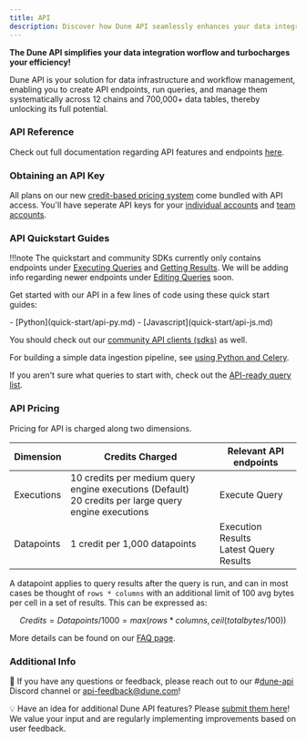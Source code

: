 ```yaml
---
title: API
description: Discover how Dune API seamlessly enhances your data integration workflow, turbocharging your efficiency.
---
```


**The Dune API simplifies your data integration worflow and turbocharges your efficiency!** 

Dune API is your solution for data infrastructure and workflow management, enabling you to create API endpoints, run queries, and manage them systematically across 12 chains and 700,000+ data tables, thereby unlocking its full potential.

### API Reference

Check out full documentation regarding API features and endpoints [here](api-reference/index.md).

### Obtaining an API Key
All plans on our new [credit-based pricing system](https://dune.com/pricing) come bundled with API access.
You'll have seperate API keys for your [individual accounts](https://dune.com/settings/api) and [team accounts](https://dune.com/settings/teams).

### API Quickstart Guides

!!!note
    The quickstart and community SDKs currently only contains endpoints under [Executing Queries](../api-reference/execute-queries) and [Getting Results](../api-reference/get-results). We will be adding info regarding newer endpoints under [Editing Queries](../api-reference/edit-queries) soon.

Get started with our API in a few lines of code using these quick start guides:

<div class="cards grid" markdown>
- [Python](quick-start/api-py.md)
- [Javascript](quick-start/api-js.md)
</div>

You should check out our [community API clients (sdks)](quick-start/community-clients.md) as well.

For building a simple data ingestion pipeline, see [using Python and Celery](https://adamparrish.xyz/downstream-data-extract-transform-load).

If you aren't sure what queries to start with, check out the [API-ready query list](quick-start/index.md).

### API Pricing
Pricing for API is charged along two dimensions.

| Dimension | Credits Charged | Relevant API endpoints |
|---|---|---|
| Executions | 10 credits per medium query engine executions (Default)<br>20 credits per large query engine executions | Execute Query |
| Datapoints | 1 credit per 1,000 datapoints | Execution Results<br>Latest Query Results |

A datapoint applies to query results after the query is run, and can in most cases be thought of `rows * columns` with an additional limit of 100 avg bytes per cell in a set of results. This can be expressed as: 
```math
Credits = Datapoints/1000 = max(rows*columns, ceil(totalbytes/100))
```
More details can be found on our [FAQ page](https://dune.com/docs/api/faq/#faq-billing-pricing).

### Additional Info

💭 If you have any questions or feedback, please reach out to our #[dune-api](https://discord.com/channels/757637422384283659/1019910980634939433) Discord channel or [api-feedback@dune.com](mailto:api-feedback@dune.com)!

💡 Have an idea for additional Dune API features? Please [submit them here](https://feedback.dune.com/)! We value your input and are regularly implementing improvements based on user feedback.